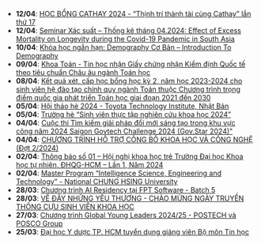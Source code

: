  - **12/04**: [HỌC BỔNG CATHAY 2024 - “Thịnh trí thành tài cùng Cathay” lần thứ 17](https://math.hcmus.edu.vn/tin-tức/tin-học-bổng-việc-làm/914-học-bổng-cathay-2024-“thịnh-trí-thành-tài-cùng-cathay”-lần-thứ-17)
 - **12/04**: [Seminar Xác suất – Thống kê tháng 04.2024: Effect of Excess Mortality on Longevity during the Covid-19 Pandemic in South Asia](https://math.hcmus.edu.vn/tin-tức/tin-nghiên-cứu/913-seminar-xác-suất-–-thống-kê-tháng-04-2024-effect-of-excess-mortality-on-longevity-during-the-covid-19-pandemic-in-south-asia)
 - **10/04**: [Khóa học ngắn hạn: Demography Cơ Bản – Introduction To Demography](https://math.hcmus.edu.vn/tin-tức/tin-nghiên-cứu/911-khóa-học-ngắn-han·)
 - **09/04**: [Khoa Toán - Tin học nhận Giấy chứng nhận Kiểm định Quốc tế theo tiêu chuẩn Châu âu ngành Toán học](https://math.hcmus.edu.vn/tin-tức/912-assin-certificate-090424)
 - **08/04**: [Kết quả xét, cấp học bổng học kỳ 2, năm học 2023-2024 cho sinh viên hệ đào tạo chính quy ngành Toán thuộc Chương trình trọng điểm quốc gia phát triển Toán học giai đoạn 2021 đến 2030](https://math.hcmus.edu.vn/tin-tức/tin-học-bổng-việc-làm/910-kết-quả-xét,-cấp-học-bổng-học-kỳ-2,-năm-học-2023-2024-cho-sinh-viên-hệ-đào-tạo-chính-quy-ngành-toán-thuộc-chương-trình-trọng-điểm-quốc-gia-phát-triển-toán-học-giai-đoạn-2021-đến-2030)
 - **05/04**: [Hội thảo hè 2024 - Toyota Technology Institute, Nhật Bản](https://math.hcmus.edu.vn/tin-tức/tin-học-bổng-việc-làm/904-hội-thảo-hè-2024-toyota-technology-institute,-nhật-bản)
 - **05/04**: [Trường hè “Sinh viên thực tập nghiên cứu khoa học 2024”](https://math.hcmus.edu.vn/tin-tức/thông-tin-toán-tin-học/909-trường-hè-“sinh-viên-thực-tập-nghiên-cứu-khoa-học-2024”)
 - **04/04**: [Cuộc thi Tìm kiếm giải pháp đổi mới sáng tạo trong khu vực công năm 2024 Saigon Govtech Challenge 2024 (Gov.Star 2024)"](https://math.hcmus.edu.vn/tin-tức/thông-tin-toán-tin-học/908-cuộc-thi-tìm-kiếm-giải-pháp-đổi-mới-sáng-tạo-trong-khu-vực-công-năm-2024-saigon-govtech-challenge-2024-gov-star-2024)
 - **04/04**: [CHƯƠNG TRÌNH HỖ TRỢ CÔNG BỐ KHOA HỌC VÀ CÔNG NGHỆ (Đợt 2/2024)](https://math.hcmus.edu.vn/tin-tức/thông-tin-toán-tin-học/907-chương-trình-hỗ-trợ-công-bố-khoa-học-và-công-nghệ-đợt-2-2024-%20)
 - **02/04**: [Thông báo số 01 – Hội nghị khoa học trẻ Trường Đại học Khoa học tự nhiên, ĐHQG-HCM – Lần 1, Năm 2024](https://math.hcmus.edu.vn/tin-tức/thông-tin-toán-tin-học/906-thông-báo-số-01-–-hội-nghị-khoa-học-trẻ-trường-đại-học-khoa-học-tự-nhiên,-đhqg-hcm-–-lần-1,-năm-2024)
 - **02/04**: [Master Program “Intelligence Science, Engineering and Technology” - National CHUNG HSING University](https://math.hcmus.edu.vn/tin-tức/tin-học-bổng-việc-làm/903-master-program-“intelligence-science,-engineering-and-technology”-national-chung-hsing-university)
 - **28/03**: [Chương trình AI Residency tại FPT Software - Batch 5](https://math.hcmus.edu.vn/tin-tức/tin-học-bổng-việc-làm/902-chương-trình-ai-residency-tại-fpt-software-batch-5)
 - **28/03**: [VỀ ĐÂY NHỮNG YÊU THƯƠNG - CHÀO MỪNG NGÀY TRUYỀN THỐNG CỰU SINH VIÊN KHOA HỌC](https://math.hcmus.edu.vn/quan-he-hop-tac/cuu-sinh-vien/901-về-đây-những-yêu-thương-chào-mừng-ngày-truyền-thống-cựu-sinh-viên-khoa-học)
 - **27/03**: [Chương trình Global Young Leaders 2024/25 - POSTECH và POSCO Group](https://math.hcmus.edu.vn/tin-tức/tin-học-bổng-việc-làm/899-chương-trình-global-young-leaders-2024-25-postech-và-posco-group)
 - **25/03**: [Đại học Y dược TP. HCM tuyển dụng giảng viên Bộ môn Tin học](https://math.hcmus.edu.vn/tin-tức/tin-học-bổng-việc-làm/898-tintuyendung_dhyd)

